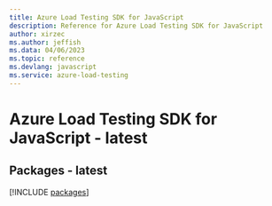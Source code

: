 ```yaml
---
title: Azure Load Testing SDK for JavaScript
description: Reference for Azure Load Testing SDK for JavaScript
author: xirzec
ms.author: jeffish
ms.data: 04/06/2023
ms.topic: reference
ms.devlang: javascript
ms.service: azure-load-testing
---
```

# Azure Load Testing SDK for JavaScript - latest
## Packages - latest
[!INCLUDE [packages](load-testing-index.md)]